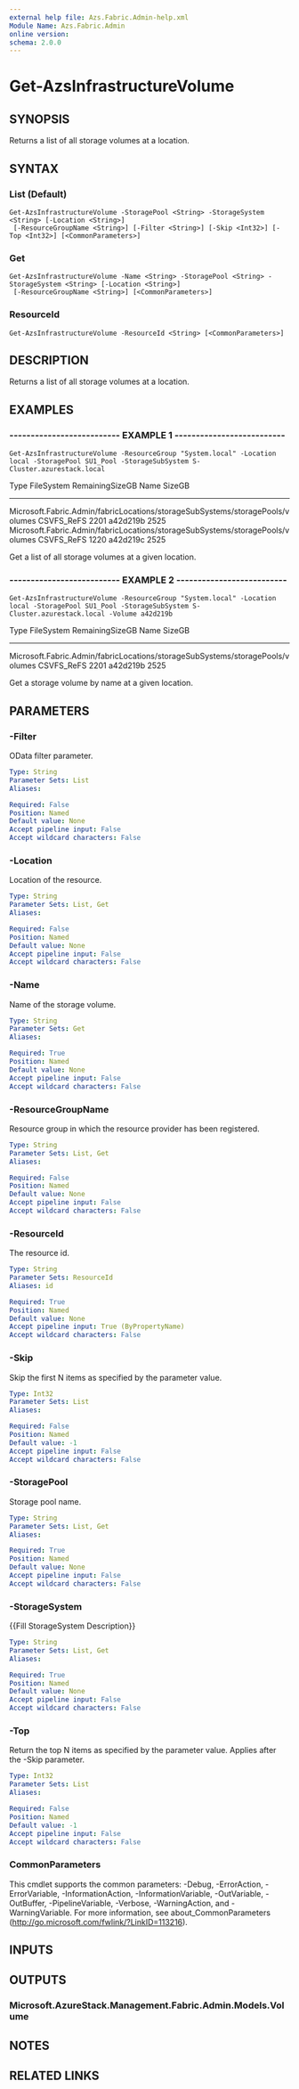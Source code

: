 ```yaml
---
external help file: Azs.Fabric.Admin-help.xml
Module Name: Azs.Fabric.Admin
online version: 
schema: 2.0.0
---
```


# Get-AzsInfrastructureVolume

## SYNOPSIS
Returns a list of all storage volumes at a location.

## SYNTAX

### List (Default)
```
Get-AzsInfrastructureVolume -StoragePool <String> -StorageSystem <String> [-Location <String>]
 [-ResourceGroupName <String>] [-Filter <String>] [-Skip <Int32>] [-Top <Int32>] [<CommonParameters>]
```

### Get
```
Get-AzsInfrastructureVolume -Name <String> -StoragePool <String> -StorageSystem <String> [-Location <String>]
 [-ResourceGroupName <String>] [<CommonParameters>]
```

### ResourceId
```
Get-AzsInfrastructureVolume -ResourceId <String> [<CommonParameters>]
```

## DESCRIPTION
Returns a list of all storage volumes at a location.

## EXAMPLES

### -------------------------- EXAMPLE 1 --------------------------
```
Get-AzsInfrastructureVolume -ResourceGroup "System.local" -Location local -StoragePool SU1_Pool -StorageSubSystem S-Cluster.azurestack.local
```

Type                                                                          FileSystem RemainingSizeGB Name     SizeGB
----                                                                          ---------- --------------- ----     ------
Microsoft.Fabric.Admin/fabricLocations/storageSubSystems/storagePools/volumes CSVFS_ReFS 2201            a42d219b 2525
Microsoft.Fabric.Admin/fabricLocations/storageSubSystems/storagePools/volumes CSVFS_ReFS 1220            a42d219c 2525

Get a list of all storage volumes at a given location.

### -------------------------- EXAMPLE 2 --------------------------
```
Get-AzsInfrastructureVolume -ResourceGroup "System.local" -Location local -StoragePool SU1_Pool -StorageSubSystem S-Cluster.azurestack.local -Volume a42d219b
```

Type                                                                          FileSystem RemainingSizeGB Name     SizeGB
----                                                                          ---------- --------------- ----     ------
Microsoft.Fabric.Admin/fabricLocations/storageSubSystems/storagePools/volumes CSVFS_ReFS 2201            a42d219b 2525

Get a storage volume by name at a given location.

## PARAMETERS

### -Filter
OData filter parameter.

```yaml
Type: String
Parameter Sets: List
Aliases: 

Required: False
Position: Named
Default value: None
Accept pipeline input: False
Accept wildcard characters: False
```

### -Location
Location of the resource.

```yaml
Type: String
Parameter Sets: List, Get
Aliases: 

Required: False
Position: Named
Default value: None
Accept pipeline input: False
Accept wildcard characters: False
```

### -Name
Name of the storage volume.

```yaml
Type: String
Parameter Sets: Get
Aliases: 

Required: True
Position: Named
Default value: None
Accept pipeline input: False
Accept wildcard characters: False
```

### -ResourceGroupName
Resource group in which the resource provider has been registered.

```yaml
Type: String
Parameter Sets: List, Get
Aliases: 

Required: False
Position: Named
Default value: None
Accept pipeline input: False
Accept wildcard characters: False
```

### -ResourceId
The resource id.

```yaml
Type: String
Parameter Sets: ResourceId
Aliases: id

Required: True
Position: Named
Default value: None
Accept pipeline input: True (ByPropertyName)
Accept wildcard characters: False
```

### -Skip
Skip the first N items as specified by the parameter value.

```yaml
Type: Int32
Parameter Sets: List
Aliases: 

Required: False
Position: Named
Default value: -1
Accept pipeline input: False
Accept wildcard characters: False
```

### -StoragePool
Storage pool name.

```yaml
Type: String
Parameter Sets: List, Get
Aliases: 

Required: True
Position: Named
Default value: None
Accept pipeline input: False
Accept wildcard characters: False
```

### -StorageSystem
{{Fill StorageSystem Description}}

```yaml
Type: String
Parameter Sets: List, Get
Aliases: 

Required: True
Position: Named
Default value: None
Accept pipeline input: False
Accept wildcard characters: False
```

### -Top
Return the top N items as specified by the parameter value.
Applies after the -Skip parameter.

```yaml
Type: Int32
Parameter Sets: List
Aliases: 

Required: False
Position: Named
Default value: -1
Accept pipeline input: False
Accept wildcard characters: False
```

### CommonParameters
This cmdlet supports the common parameters: -Debug, -ErrorAction, -ErrorVariable, -InformationAction, -InformationVariable, -OutVariable, -OutBuffer, -PipelineVariable, -Verbose, -WarningAction, and -WarningVariable. For more information, see about_CommonParameters (http://go.microsoft.com/fwlink/?LinkID=113216).

## INPUTS

## OUTPUTS

### Microsoft.AzureStack.Management.Fabric.Admin.Models.Volume

## NOTES

## RELATED LINKS

